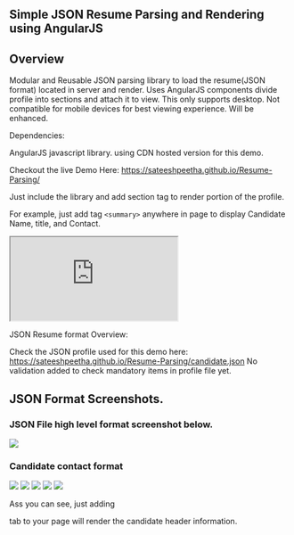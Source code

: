 ## Simple JSON Resume Parsing and Rendering using AngularJS

## Overview

Modular and Reusable JSON parsing library to load the resume(JSON format) located in server and render.
Uses AngularJS components divide profile into sections and attach it to view. This only supports desktop. Not compatible for mobile devices for best viewing experience. Will be enhanced.

Dependencies:

AngularJS javascript library. using CDN hosted version for this demo.

Checkout the live Demo Here: https://sateeshpeetha.github.io/Resume-Parsing/

Just include the library and add section tag to render portion of the profile.

For example, just add tag `<summary>` anywhere in page to display Candidate Name, title, and Contact.

<iframe src="https://sateeshpeetha.github.io/Resume-Parsing/">

</iframe>

JSON Resume format Overview:

Check the JSON profile used for this demo here: https://sateeshpeetha.github.io/Resume-Parsing/candidate.json
No validation added to check mandatory items in profile file yet. 


## JSON Format Screenshots.

### JSON File high level format screenshot below.

<img src="https://sateeshpeetha.github.io/Resume-Parsing/JSONFormat1.jpg">
</img>

### Candidate contact format

<img src="https://sateeshpeetha.github.io/Resume-Parsing/JSONFormat2.jpg">
</img>

<img src="https://sateeshpeetha.github.io/Resume-Parsing/JSONFormat3.jpg">
</img>

<img src="https://sateeshpeetha.github.io/Resume-Parsing/JSONFormat4.jpg">
</img>


<img src="https://sateeshpeetha.github.io/Resume-Parsing/JSONFormat5.jpg">
</img>


<img src="https://sateeshpeetha.github.io/Resume-Parsing/JSONFormat6.jpg">
</img>

Ass you can see, just adding <summary> tab to your page will render the candidate header information.

<summary> </summary>


	    




